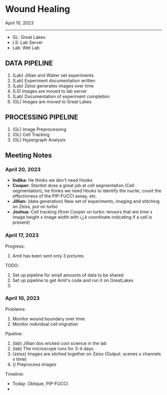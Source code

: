# Wound Healing

April 10, 2023

---

- GL: Great Lakes
- LS: Lab Server
- Lab: Wet Lab

## DATA PIPELINE
1. (Lab) Jillian and Walter set experiments
2. (Lab) Experiment documentation written
3. (Lab) Zeiss generates images over time
4. (LS) Images are moved to lab server
5. (Lab) Documentation of experiment completion
6. (GL) Images are moved to Great Lakes

## PROCESSING PIPELINE
1. (GL) Image Preprocessing
2. (GL) Cell Tracking
3. (GL) Hypergraph Analysis

## Meeting Notes

### April 20, 2023
- **Indika:** He thinks we don't need Hooks
- **Cooper:** Stardist does a great job at cell segmentation (Cell segmentation), he thinks we need Hooks to identify the nuclei, count the effectivness of the PIP-FUCCI assay, etc.
- **Jillian:** (data generation) New set of experiments, imaging and stitching on Zeiss, put on turbo
- **Joshua:** Cell tracking (from Cooper on turbo: tensors that are time x image height x image width with *i,j,k* coordinate indicating if a cell is present)

### April 17, 2023
Progress:
1. Amit has been sent only 3 pictures

TODO:
1. Set up pipeline for small amounts of data to be shared
2. Set up pipeline to get Amit's code and run it on GreatLakes
3. 

### April 10, 2023

Problems:
1. Monitor wound boundary over time
2. Monitor individual cell migration

Pipeline:
1. (lab) Jillian dos wicked cool science in the lab
2. (lab) The microscope runs for 3-4 days
3. (zeiss) Images are stiched together on Zeiss (Output: scenes x channels x time)
4. () Preprocess images


Timeline:
- Today: Oblique, PIP-FUCCI
- 
